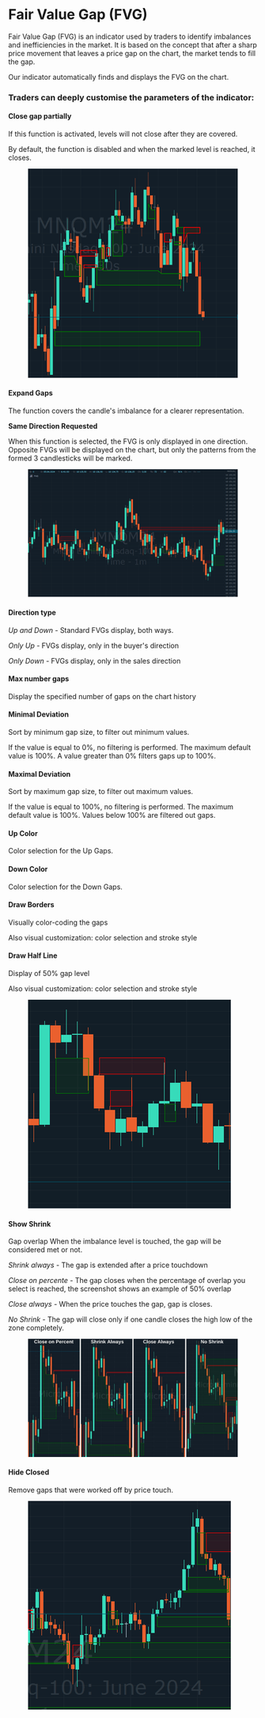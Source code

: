 # Fair Value Gap (FVG)

Fair Value Gap (FVG) is an indicator used by traders to identify imbalances and inefficiencies in the market. It is based on the concept that after a sharp price movement that leaves a price gap on the chart, the market tends to fill the gap.

Our indicator automatically finds and displays the FVG on the chart.

### Traders can deeply customise the parameters of the indicator:

#### **Close gap partially**

If this function is activated, levels will not close after they are covered.

By default, the function is disabled and when the marked level is reached, it closes.

<figure><img src="../../../../.gitbook/assets/1.gif" alt=""><figcaption></figcaption></figure>

#### **Expand Gaps**

The function covers the candle's imbalance for a clearer representation.

**Same Direction Requested**

When this function is selected, the FVG is only displayed in one direction. Opposite FVGs will be displayed on the chart, but only the patterns from the formed 3 candlesticks will be marked.

<figure><img src="../../../../.gitbook/assets/3.png" alt=""><figcaption></figcaption></figure>

#### **Direction type**

_Up and Down -_ Standard FVGs display, both ways.&#x20;

_Only Up -_ FVGs display, only in the buyer's direction

_Only Down -_ FVGs display, only in the sales direction

#### **Max number gaps**

Display the specified number of gaps on the chart history

#### **Minimal Deviation**

Sort by minimum gap size, to filter out minimum values.

If the value is equal to 0%, no filtering is performed. The maximum default value is 100%. A value greater than 0% filters gaps up to 100%.

#### **Maximal Deviation**

Sort by maximum gap size, to filter out maximum values.

If the value is equal to 100%, no filtering is performed. The maximum default value is 100%. Values below 100% are filtered out gaps.

#### **Up Color**

Color selection for the Up Gaps.

#### **Down Color**

Color selection for the Down Gaps.

#### **Draw Borders**

Visually color-coding the gaps

Also visual customization: color selection and stroke style

#### **Draw Half Line**

Display of 50% gap level

Also visual customization: color selection and stroke style

<figure><img src="../../../../.gitbook/assets/3.gif" alt=""><figcaption></figcaption></figure>

#### **Show Shrink**

Gap overlap When the imbalance level is touched, the gap will be considered met or not.

_Shrink always -_ The gap is extended after a price touchdown

_Close on percente -_ The gap closes when the percentage of overlap you select is reached, the screenshot shows an example of 50% overlap

_Close always -_ When the price touches the gap, gap is closes.

_No Shrink -_ The gap will close only if one candle closes the high low of the zone completely.

<figure><img src="../../../../.gitbook/assets/image (1) (1).png" alt=""><figcaption></figcaption></figure>

#### **Hide Closed**

Remove gaps that were worked off by price touch.

<figure><img src="../../../../.gitbook/assets/4.gif" alt=""><figcaption></figcaption></figure>
